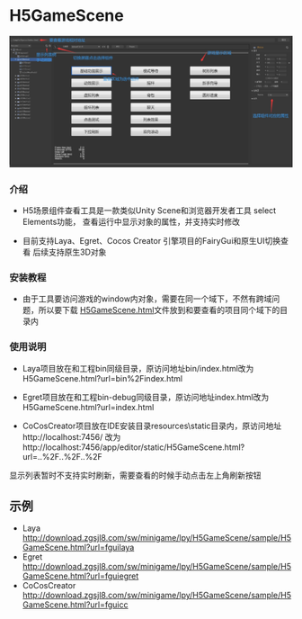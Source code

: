 # H5GameScene
![avatar](image/cc.jpg)
### 介绍
- H5场景组件查看工具是一款类似Unity Scene和浏览器开发者工具 select Elements功能， 查看运行中显示对象的属性，并支持实时修改

- 目前支持Laya、Egret、Cocos Creator 引擎项目的FairyGui和原生UI切换查看
后续支持原生3D对象

### 安装教程
  
- 由于工具要访问游戏的window内对象，需要在同一个域下，不然有跨域问题，所以要下载 [H5GameScene.html](http://download.zgsjl8.com/sw/minigame/lpy/H5GameScene/sample/H5GameScene.html)文件放到和要查看的项目同个域下的目录内
 
### 使用说明

- Laya项目放在和工程bin同级目录，原访问地址bin/index.html改为H5GameScene.html?url=bin%2Findex.html

- Egret项目放在和工程bin-debug同级目录，原访问地址index.html改为H5GameScene.html?url=index.html

- CoCosCreator项目放在IDE安装目录resources\static目录内，原访问地址http://localhost:7456/ 改为 http://localhost:7456/app/editor/static/H5GameScene.html?url=..%2F..%2F..%2F

显示列表暂时不支持实时刷新，需要查看的时候手动点击左上角刷新按钮


## 示例
- Laya http://download.zgsjl8.com/sw/minigame/lpy/H5GameScene/sample/H5GameScene.html?url=fguilaya
- Egret http://download.zgsjl8.com/sw/minigame/lpy/H5GameScene/sample/H5GameScene.html?url=fguiegret
- CoCosCreator http://download.zgsjl8.com/sw/minigame/lpy/H5GameScene/sample/H5GameScene.html?url=fguicc
